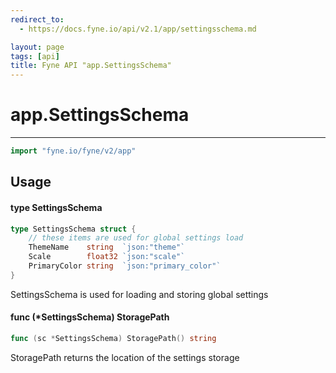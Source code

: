 ```yaml
---
redirect_to:
  - https://docs.fyne.io/api/v2.1/app/settingsschema.md

layout: page
tags: [api]
title: Fyne API "app.SettingsSchema"
---
```



# app.SettingsSchema
---
```go
import "fyne.io/fyne/v2/app"
```

## Usage

#### type SettingsSchema

```go
type SettingsSchema struct {
	// these items are used for global settings load
	ThemeName    string  `json:"theme"`
	Scale        float32 `json:"scale"`
	PrimaryColor string  `json:"primary_color"`
}
```

SettingsSchema is used for loading and storing global settings

#### func (*SettingsSchema) StoragePath

```go
func (sc *SettingsSchema) StoragePath() string
```
StoragePath returns the location of the settings storage
